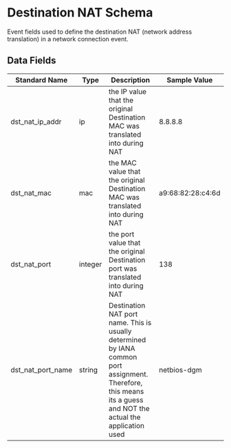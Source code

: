 # Destination NAT Schema

Event fields used to define the destination NAT (network address translation) in a network connection event.

## Data Fields

| Standard Name | Type | Description | Sample Value |
|--------|---------|-------|-------|
| dst_nat_ip_addr | ip | the IP value that the original Destination MAC was translated into during NAT | 8.8.8.8 |
| dst_nat_mac | mac | the MAC value that the original Destination MAC was translated into during NAT | a9:68:82:28:c4:6d |
| dst_nat_port | integer | the port value that the original Destination port was translated into during NAT | 138 |
| dst_nat_port_name | string | Destination NAT port name. This is usually determined by IANA common port assignment. Therefore, this means its a guess and NOT the actual the application used | netbios-dgm |